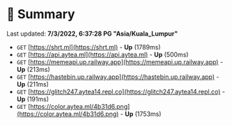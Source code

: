 # 📖 Summary
Last updated: **7/3/2022, 6:37:28 PG "Asia/Kuala_Lumpur"**

- `GET` [https://shrt.ml](https://shrt.ml) - **Up** (1789ms)
- `GET` [https://api.aytea.ml](https://api.aytea.ml) - **Up** (500ms)
- `GET` [https://memeapi.up.railway.app](https://memeapi.up.railway.app) - **Up** (213ms)
- `GET` [https://hastebin.up.railway.app](https://hastebin.up.railway.app) - **Up** (211ms)
- `GET` [https://glitch247.aytea14.repl.co](https://glitch247.aytea14.repl.co) - **Up** (191ms)
- `GET` [https://color.aytea.ml/4b31d6.png](https://color.aytea.ml/4b31d6.png) - **Up** (1753ms)

